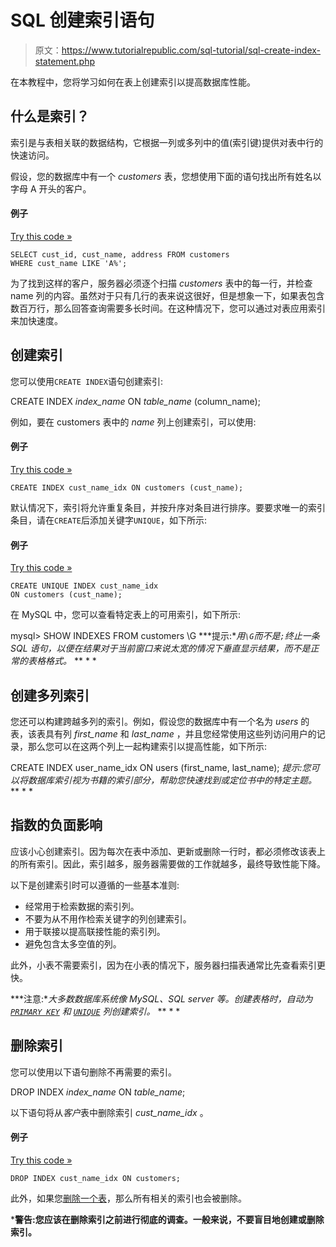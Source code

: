 # SQL 创建索引语句

> 原文：<https://www.tutorialrepublic.com/sql-tutorial/sql-create-index-statement.php>

在本教程中，您将学习如何在表上创建索引以提高数据库性能。

## 什么是索引？

索引是与表相关联的数据结构，它根据一列或多列中的值(索引键)提供对表中行的快速访问。

假设，您的数据库中有一个 *customers* 表，您想使用下面的语句找出所有姓名以字母 A 开头的客户。

#### 例子

[Try this code »](../codelab.php?topic=sql&file=pattern-search "Try this code using online Editor")

```
SELECT cust_id, cust_name, address FROM customers 
WHERE cust_name LIKE 'A%';
```

为了找到这样的客户，服务器必须逐个扫描 *customers* 表中的每一行，并检查 name 列的内容。虽然对于只有几行的表来说这很好，但是想象一下，如果表包含数百万行，那么回答查询需要多长时间。在这种情况下，您可以通过对表应用索引来加快速度。

## 创建索引

您可以使用`CREATE INDEX`语句创建索引:

CREATE INDEX *index_name* ON *table_name* (column_name);

例如，要在 customers 表中的 *name* 列上创建索引，可以使用:

#### 例子

[Try this code »](../codelab.php?topic=sql&file=create-index-query "Try this code using online Editor")

```
CREATE INDEX cust_name_idx ON customers (cust_name);
```

默认情况下，索引将允许重复条目，并按升序对条目进行排序。要要求唯一的索引条目，请在`CREATE`后添加关键字`UNIQUE`，如下所示:

#### 例子

[Try this code »](../codelab.php?topic=sql&file=create-unique-index-query "Try this code using online Editor")

```
CREATE UNIQUE INDEX cust_name_idx 
ON customers (cust_name);
```

在 MySQL 中，您可以查看特定表上的可用索引，如下所示:

mysql> SHOW INDEXES FROM customers \G ***提示:**用`\G`而不是`;`终止一条 SQL 语句，以便在结果对于当前窗口来说太宽的情况下垂直显示结果，而不是正常的表格格式。*  ** * *

## 创建多列索引

您还可以构建跨越多列的索引。例如，假设您的数据库中有一个名为 *users* 的表，该表具有列 *first_name* 和 *last_name* ，并且您经常使用这些列访问用户的记录，那么您可以在这两个列上一起构建索引以提高性能，如下所示:

CREATE INDEX user_name_idx ON users (first_name, last_name); *提示:您可以将数据库索引视为书籍的索引部分，帮助您快速找到或定位书中的特定主题。*  ** * *

## 指数的负面影响

应该小心创建索引。因为每次在表中添加、更新或删除一行时，都必须修改该表上的所有索引。因此，索引越多，服务器需要做的工作就越多，最终导致性能下降。

以下是创建索引时可以遵循的一些基本准则:

*   经常用于检索数据的索引列。
*   不要为从不用作检索关键字的列创建索引。
*   用于联接以提高联接性能的索引列。
*   避免包含太多空值的列。

此外，小表不需要索引，因为在小表的情况下，服务器扫描表通常比先查看索引更快。

 ***注意:**大多数数据库系统像 MySQL、SQL server 等。创建表格时，自动为 [`PRIMARY KEY`](sql-constraints.php#primary-key) 和 [`UNIQUE`](sql-constraints.php#unique) 列创建索引。*  ** * *

## 删除索引

您可以使用以下语句删除不再需要的索引。

DROP INDEX *index_name* ON *table_name*;

以下语句将从*客户*表中删除索引 *cust_name_idx* 。

#### 例子

[Try this code »](../codelab.php?topic=sql&file=remove-index "Try this code using online Editor")

```
DROP INDEX cust_name_idx ON customers;
```

此外，如果您[删除一个表](sql-drop-statement.php)，那么所有相关的索引也会被删除。

 ***警告:**您应该在删除索引之前进行彻底的调查。一般来说，不要盲目地创建或删除索引。****